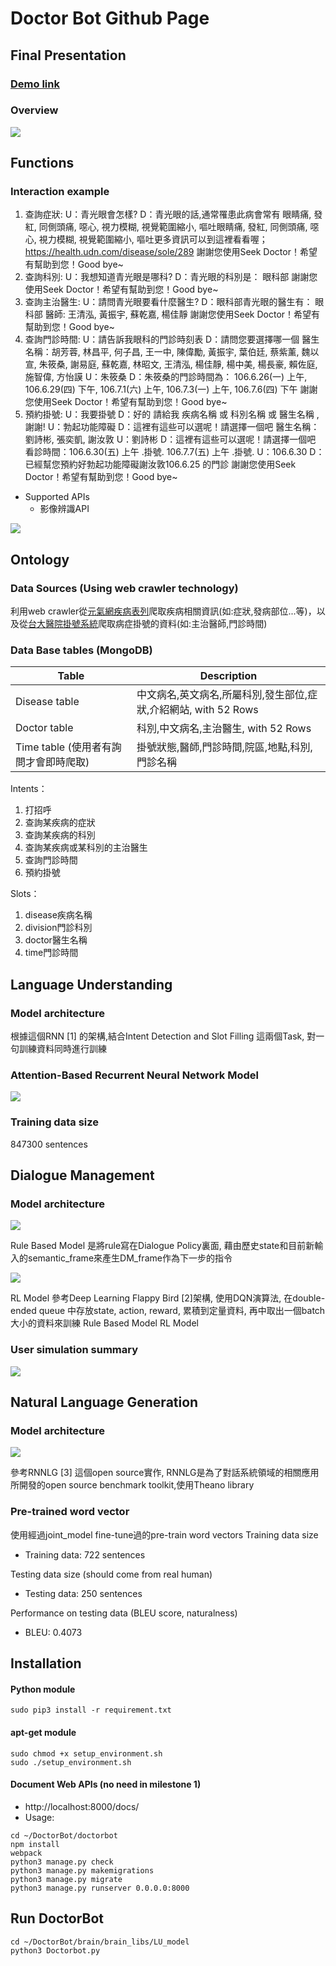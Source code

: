 # Doctor Bot Github Page

## Final Presentation
### [Demo link](https://www.facebook.com/Seek-Doctor-392307634461738/)
### Overview
![](https://i.imgur.com/xNsWy31.png)

## Functions
### Interaction example
1. 查詢症狀: 
U：青光眼會怎樣?
D：青光眼的話,通常罹患此病會常有
眼睛痛, 發紅, 同側頭痛, 噁心, 視力模糊, 視覺範圍縮小, 嘔吐眼睛痛, 發紅, 同側頭痛, 噁心, 視力模糊, 視覺範圍縮小, 嘔吐更多資訊可以到這裡看看喔；
https://health.udn.com/disease/sole/289
謝謝您使用Seek Doctor！希望有幫助到您！Good bye~
2. 查詢科別: 
U：我想知道青光眼是哪科?
D：青光眼的科別是：
眼科部
謝謝您使用Seek Doctor！希望有幫助到您！Good bye~
3. 查詢主治醫生: 
U：請問青光眼要看什麼醫生?
D：眼科部青光眼的醫生有：
眼科部 醫師: 王清泓, 黃振宇, 蘇乾嘉, 楊佳靜
謝謝您使用Seek Doctor！希望有幫助到您！Good bye~
4. 查詢門診時間: 
U：請告訴我眼科的門診時刻表
D：請問您要選擇哪一個
醫生名稱：胡芳蓉, 林昌平, 何子昌, 王一中, 陳偉勵, 黃振宇, 葉伯廷, 蔡紫薰, 魏以宣, 朱筱桑, 謝易庭, 蘇乾嘉, 林昭文, 王清泓, 楊佳靜, 楊中美, 楊長豪, 賴佐庭, 施智偉, 方怡謨
U：朱筱桑
D：朱筱桑的門診時間為：
106.6.26(一) 上午, 106.6.29(四) 下午, 106.7.1(六) 上午, 106.7.3(一) 上午, 106.7.6(四) 下午
謝謝您使用Seek Doctor！希望有幫助到您！Good bye~
5. 預約掛號: 
U：我要掛號
D：好的 請給我
 疾病名稱 或 科別名稱 或 醫生名稱 ,謝謝!
U：勃起功能障礙
D：這裡有這些可以選呢！請選擇一個吧
醫生名稱：劉詩彬, 張奕凱, 謝汝敦
U：劉詩彬
D：這裡有這些可以選呢！請選擇一個吧
看診時間：106.6.30(五) 上午 .掛號. 
106.7.7(五) 上午 .掛號.
U：106.6.30
D：已經幫您預約好勃起功能障礙謝汝敦106.6.25 的門診
謝謝您使用Seek Doctor！希望有幫助到您！Good bye~

* Supported APIs
    * 影像辨識API

![](https://i.imgur.com/oVM5cck.png)

## Ontology 
### Data Sources (Using web crawler technology)
利用web crawler從[元氣網疾病表列](https://health.udn.com/disease/disease_list)爬取疾病相關資訊(如:症狀,發病部位...等)，以及從[台大醫院掛號系統](https://reg.ntuh.gov.tw/webadministration/)爬取病症掛號的資料(如:主治醫師,門診時間)
### Data Base tables (MongoDB)

| Table | Description |
| -------- | -------- |
| Disease table | 中文病名,英文病名,所屬科別,發生部位,症狀,介紹網站, with 52 Rows |
| Doctor table | 科別,中文病名,主治醫生, with 52 Rows |
| Time table (使用者有詢問才會即時爬取)     | 掛號狀態,醫師,門診時間,院區,地點,科別,門診名稱 |

Intents：
1. 打招呼
2. 查詢某疾病的症狀
3. 查詢某疾病的科別
4. 查詢某疾病或某科別的主治醫生
5. 查詢門診時間
6. 預約掛號

Slots：
1. disease疾病名稱
2. division門診科別
3. doctor醫生名稱
4. time門診時間

## Language Understanding
### Model architecture 
根據這個RNN \[1\] 的架構,結合Intent Detection and Slot Filling 這兩個Task, 對一句訓練資料同時進行訓練
### Attention-Based Recurrent Neural Network Model
![](https://i.imgur.com/ypiqMcs.png)

### Training data size 
847300 sentences

## Dialogue Management
### Model architecture

![](https://i.imgur.com/Bp4dXGl.png)

Rule Based Model 是將rule寫在Dialogue Policy裏面, 藉由歷史state和目前新輸入的semantic_frame來產生DM_frame作為下一步的指令

![](https://i.imgur.com/XARq0QR.png)

RL Model 參考Deep Learning Flappy Bird [2]架構, 使用DQN演算法, 在double-ended queue 中存放state, action, reward, 累積到定量資料, 再中取出一個batch大小的資料來訓練
Rule Based Model
RL Model

### User simulation summary 
![](https://i.imgur.com/VD7fEi9.png)

## Natural Language Generation
### Model architecture

![](https://i.imgur.com/yRITq0B.png)

參考RNNLG [3] 這個open source實作, RNNLG是為了對話系統領域的相關應用所開發的open source benchmark toolkit,使用Theano library

### Pre-trained word vector
    
使用經過joint_model fine-tune過的pre-train word vectors
Training data size
* Training data: 722 sentences

Testing data size (should come from real human)
* Testing data: 250 sentences

Performance on testing data (BLEU score, naturalness) 
* BLEU: 0.4073



## Installation

#### Python module
`sudo pip3 install -r requirement.txt`
#### apt-get module
```
sudo chmod +x setup_environment.sh
sudo ./setup_environment.sh
```
#### Document Web APIs (no need in milestone 1)
* http://localhost:8000/docs/
* Usage:
```
cd ~/DoctorBot/doctorbot
npm install
webpack
python3 manage.py check
python3 manage.py makemigrations
python3 manage.py migrate
python3 manage.py runserver 0.0.0.0:8000
```
## Run DoctorBot
```
cd ~/DoctorBot/brain/brain_libs/LU_model
python3 Doctorbot.py
```
